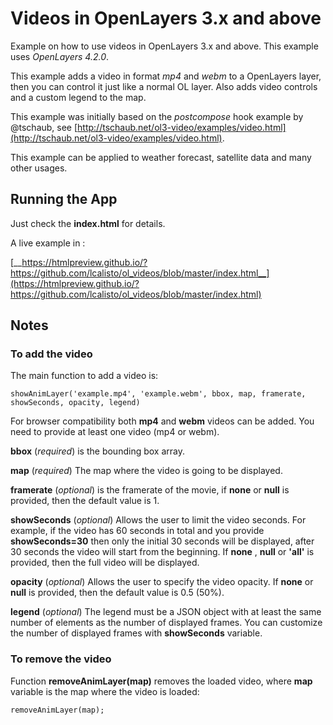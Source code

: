 # Videos in OpenLayers 3.x and above

Example on how to use videos in OpenLayers 3.x and above. This example uses _OpenLayers 4.2.0_.

This example adds a video in format _mp4_ and _webm_ to a OpenLayers layer, then you can control it just like a normal OL layer. Also adds video controls and a custom legend to the map.

This example was initially based on the _postcompose_ hook example by @tschaub, see [http://tschaub.net/ol3-video/examples/video.html](http://tschaub.net/ol3-video/examples/video.html).

This example can be applied to weather forecast, satellite data and many other usages.

## Running the App

Just check the __index.html__ for details.

A live example in :

[__https://htmlpreview.github.io/?https://github.com/lcalisto/ol_videos/blob/master/index.html__](https://htmlpreview.github.io/?https://github.com/lcalisto/ol_videos/blob/master/index.html)

## Notes

### To add the video
The main function to add a video is:
```
showAnimLayer('example.mp4', 'example.webm', bbox, map, framerate, showSeconds, opacity, legend)
```

For browser compatibility both __mp4__ and __webm__ videos can be added. You need to provide at least one video (mp4 or webm).

__bbox__ (_required_) is the bounding box array. 

__map__ (_required_) The map where the video is going to be displayed.

__framerate__ (_optional_) is the framerate of the movie, if __none__ or __null__ is provided, then the default value is 1.

__showSeconds__ (_optional_) Allows the user to limit the video seconds. For example, if the video has 60 seconds in total and you provide __showSeconds=30__ then only the initial 30 seconds will be displayed, after 30 seconds the video will start from the beginning. If __none__ , __null__ or __'all'__ is provided, then the full video will be displayed.

__opacity__ (_optional_) Allows the user to specify the video opacity. If __none__ or __null__ is provided, then the default value is 0.5 (50%).

__legend__ (_optional_) The legend must be a JSON object with at least the same number of elements as the number of displayed frames. You can customize the number of displayed frames with __showSeconds__ variable.

### To remove the video

Function __removeAnimLayer(map)__ removes the loaded video, where __map__ variable is the map where the video is loaded:
```
removeAnimLayer(map);
```

